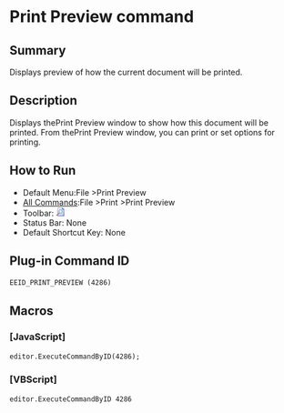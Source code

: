 # Print Preview command

## Summary

Displays preview of how the current document will be printed.

## Description

Displays thePrint Preview window to show how this document will be printed.
From thePrint Preview window, you can print or set options for printing.

## How to Run

- Default Menu:File \>Print Preview
- [All Commands](../tools/all_commands):File \>Print
\>Print Preview
- Toolbar: ![](../../images/printpreview.gif)
- Status Bar: None
- Default Shortcut Key: None

## Plug-in Command ID

```
EEID_PRINT_PREVIEW (4286)
```

## Macros

### \[JavaScript\]

```
editor.ExecuteCommandByID(4286);
```

### \[VBScript\]

```
editor.ExecuteCommandByID 4286
```
